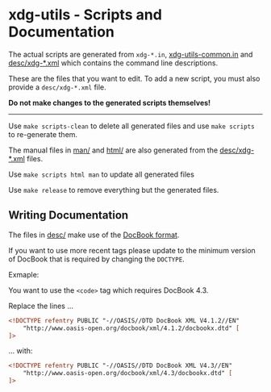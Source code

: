 # xdg-utils - Scripts and Documentation

The actual scripts are generated from `xdg-*.in`,
[xdg-utils-common.in](xdg-utils-common.in) and
[desc/xdg-*.xml](desc) which contains the
command line descriptions.

These are the files that you want to edit.
To add a new script, you must also provide 
a `desc/xdg-*.xml` file.

**Do not make changes to the generated scripts themselves!**

---

Use `make scripts-clean` to delete all generated files and use
`make scripts` to re-generate them.

The manual files in [man/](man) and [html/](html)
are also generated from the [desc/xdg-*.xml](desc) files.

Use `make scripts html man` to update all generated files

Use `make release` to remove everything but the generated files.

## Writing Documentation

The files in [desc/](desc) make use of the [DocBook format](https://tdg.docbook.org/).

If you want to use more recent tags please update to the minimum version of DocBook that is required by changing the `DOCTYPE`.

Exmaple:

You want to use the `<code>` tag which requires DocBook 4.3.

Replace the lines …

```xml
<!DOCTYPE refentry PUBLIC "-//OASIS//DTD DocBook XML V4.1.2//EN"
    "http://www.oasis-open.org/docbook/xml/4.1.2/docbookx.dtd" [
]>
```

… with:

```xml
<!DOCTYPE refentry PUBLIC "-//OASIS//DTD DocBook XML V4.3//EN"
    "http://www.oasis-open.org/docbook/xml/4.3/docbookx.dtd" [
]>
```

